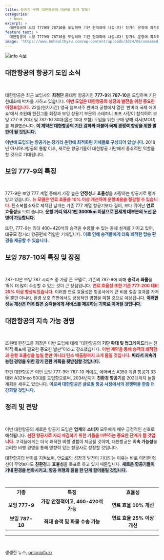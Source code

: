 ```yaml
---
title: 항공기 구매 대한항공의 대규모 투자 발표!
categories:
  - News
excerpt: >
  대한항공이 보잉 7779와 78710을 도입하며 기단 현대화에 나섭니다! 장거리 운항에 최적화된 두 항공기는 효율성과 편안함을 동시에 갖추고 있어, 지속 가능한 항공사로의 도약을 예고합니다. 클릭하여 자세한 내용을 확인하세요!
feature_text: >
  대한항공이 보잉 7779와 78710을 도입하며 기단 현대화에 나섭니다! 장거리 운항에 최적화된 두 항공기는 효율성과 편안함을 동시에 갖추고 있어, 지속 가능한 항공사로의 도약을 예고합니다. 클릭하여 자세한 내용을 확인하세요!
image: 'https://www.behealthy4u.com/wp-content/uploads/2024/06/unnamed-file.png'
---
```


<p><img src="https://www.behealthy4u.com/wp-content/uploads/2024/06/unnamed-file.png" alt="info 속보" /></p>

<h2 data-ke-size="size26">대한항공의 항공기 도입 소식</h2>

<p data-ke-size="size16">&nbsp;</p> 

<p>대한항공은 최근 보잉사의 <strong>최첨단</strong> 중대형 항공기인 <strong>777-9</strong>와 <strong>787-10</strong>을 도입하며 기단 현대화에 박차를 가하고 있습니다. <b><span style="color: #ee2323;">이번 도입은 대한항공의 성장과 발전을 위한 중요한 이정표입니다.</span></b> 22일(현지시간) 영국 햄프셔주 판버러 공항에서 열린 ‘판버러 국제 에어쇼’에서 조원태 한진그룹 회장과 보잉 상용기 부문의 스테파니 포프 사장이 참석하여 보잉 777-9 20대 및 787-10 30대(옵션 10대 포함) 도입을 위한 구매 양해 각서(MOU)를 체결했습니다. <b><span style="background-color: #21538527;">이 계약은 대한항공의 기단 강화와 더불어 국제 경쟁력 향상을 위한 발판이 될 것입니다.</span></b> </p>

<p><b><span style="color: #1a5490;">이번에 도입되는 항공기는 장거리 운항에 최적화된 기체들로 구성되어 있습니다.</span></b> 2018년 아시아나항공의 통합 이후, 새로운 항공기들이 대한항공 기단에서 중추적인 역할을 할 것으로 기대됩니다. </p>

<h2 data-ke-size="size26">보잉 777-9의 특징</h2>

<p data-ke-size="size16">&nbsp;</p> 

<p>777-9은 보잉 777 계열 중에서 가장 높은 <strong>안정성</strong>과 <strong>효율성</strong>을 자랑하는 항공기로 평가받고 있습니다. <b><span style="color: #ee2323;">뉴 모델은 연료 효율을 10% 이상 개선하여 운항비용을 절감할 수 있습니다.</span></b> 탄소복합소재로 제작된 날개는 기존 777 계열 항공기보다 길어, 보다 뛰어난 <strong>연료 효율성</strong>을 보여 줍니다. <b><span style="background-color: #21538527;">운항 거리 역시 1만 3000km 이상으로 전세계 대부분의 노선 운영이 가능합니다.</span></b> </p>

<p>또한, 777-9는 최대 400~420석의 승객을 수용할 수 있는 동체 설계를 가지고 있어, 대규모 장거리 항공편에 적합한 기체입니다. <b><span style="color: #1a5490;">이로 인해 승객들에게 더욱 쾌적한 탑승 환경을 제공할 수 있습니다.</span></b></p>

<h2 data-ke-size="size26">보잉 787-10의 특징 및 장점</h2>

<p data-ke-size="size16">&nbsp;</p> 

<p>787-10은 보잉 787 시리즈 중 가장 큰 모델로, 기존의 787-9에 비해 <strong>승객</strong>과 <strong>화물</strong>을 15% 더 많이 수송할 수 있는 것이 큰 장점입니다. <b><span style="color: #ee2323;">연료 효율성 또한 기존 777-200 대비 25% 이상 향상되었습니다.</span></b> 이러한 연료 효율성은 항공사에게 큰 비용 절감 효과를 가져올 뿐만 아니라, 환경 보호 측면에서도 긍정적인 영향을 미칠 것으로 예상됩니다. <b><span style="background-color: #21538527;">이러한 성능 개선은 더욱 많은 승객들에게 서비스를 제공하는 기회로 이어질 것입니다.</span></b></p>

<h2 data-ke-size="size26">대한항공의 지속 가능 경영</h2>

<p data-ke-size="size16">&nbsp;</p> 

<p>조원태 한진그룹 회장은 이번 도입에 대해 "대한항공의 <strong>기단 확대 및 업그레이드</strong>라는 전략적 목표에 필요한 중요한 발판"이라고 강조했습니다. <b><span style="color: #ee2323;">이번 계약을 통해 승객의 쾌적함과 운항 효율성을 높일 뿐만 아니라 탄소 배출량까지 크게 줄일 것입니다.</span></b> <b><span style="background-color: #21538527;">따라서 지속가능한 경영을 위한 장기 전환 계획을 뒷받침할 것입니다.</span></b> </p>

<p>한편 대한항공은 이번 보잉 777-9와 787-10 외에도, 에어버스 A350 계열 항공기 33대와 A321neo 50대를 도입함으로써, 2034년까지 <strong>친환경 항공기</strong>를 203대까지 늘릴 계획을 세우고 있습니다. <b><span style="color: #1a5490;">이로써 대한항공은 글로벌 항공 시장에서의 경쟁력을 한층 더 강화할 것입니다. </span></b></p>

<h2 data-ke-size="size26">정리 및 전망</h2>

<p data-ke-size="size16">&nbsp;</p> 

<p>이번 대한항공의 새로운 항공기 도입은 <strong>업계</strong>와 <strong>소비자</strong> 모두에게 매우 긍정적인 신호로 해석됩니다. <b><span style="color: #ee2323;">선진 항공사로 자리 매김하기 위한 기틀을 마련하는 중요한 단계가 될 것입니다.</span></b> 고객들에게는 더욱 쾌적한 비행 경험이 제공될 것이며, 대한항공은 <strong>지속 가능성</strong>을 고려한 비행 경영을 통해 영향력 있는 항공사로 성장할 것입니다. </p>

<p>대한항공의 변화를 지켜보며, 앞으로의 성장과 발전이 기대되는 이유는 바로 이러한 혁신이 무엇보다도 <strong>친환경</strong>과 <strong>효율성</strong>을 목표로 하고 있기 때문입니다. <b><span style="background-color: #21538527;">새로운 항공기들이 기내 환경을 변화시키고, 항공 여행의 <strong>질</strong>을 한 단계 끌어올릴 것입니다.</span></b> </p>

<p data-ke-size="size16">&nbsp;</p> 

<table>
    <tr>
        <td style="text-align: center; height: 17px;"><b>기종</b></td>
        <td style="text-align: center; height: 17px;"><b>특징</b></td>
        <td style="text-align: center; height: 17px;"><b>효율성</b></td>
    </tr>
    <tr>
        <td style="text-align: center; height: 17px;"><b>보잉 777-9</b></td>
        <td style="text-align: center; height: 17px;"><b>가장 안정적이고, 400-420석 가능</b></td>
        <td style="text-align: center; height: 17px;"><b>연료 효율 10% 개선</b></td>
    </tr>
    <tr>
        <td style="text-align: center; height: 17px;"><b>보잉 787-10</b></td>
        <td style="text-align: center; height: 17px;"><b>최대 승객 및 화물 수송 가능</b></td>
        <td style="text-align: center; height: 17px;"><b>연료 효율 25% 이상 개선</b></td>
    </tr>
</table>

<hr>

<p data-ke-size="size16">&nbsp;</p>
생생한 뉴스, <a href="https://onioninfo.kr" rel="dofollow">onioninfo.kr</a>


